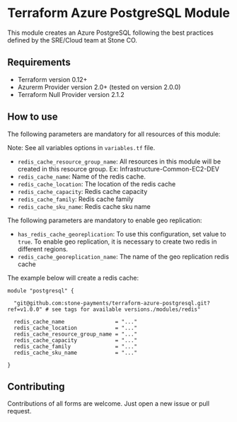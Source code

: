 # Terraform Azure PostgreSQL Module

This module creates an Azure PostgreSQL following the best practices defined by the SRE/Cloud team at Stone CO.

## Requirements

- Terraform version 0.12+
- Azurerm Provider version 2.0+ (tested on version 2.0.0)
- Terraform Null Provider version 2.1.2

## How to use

The following parameters are mandatory for all resources of this module:

Note: See all variables options in `variables.tf` file.

- ``redis_cache_resource_group_name``: All resources in this module will be created in this resource group. Ex: Infrastructure-Common-EC2-DEV
- ``redis_cache_name``: Name of the redis cache.
- ``redis_cache_location``: The location of the redis cache
- ``redis_cache_capacity``: Redis cache capacity
- ``redis_cache_family``: Redis cache family
- ``redis_cache_sku_name``: Redis cache sku name

The following parameters are mandatory to enable geo replication:

- ``has_redis_cache_georeplication``: To use this configuration, set value to `true`. To enable geo replication, it is necessary to create two redis in different regions.
- ``redis_cache_georeplication_name``: The name of the geo replication redis cache

The example below will create a redis cache:

```hcl
module "postgresql" {

  "git@github.com:stone-payments/terraform-azure-postgresql.git?ref=v1.0.0" # see tags for available versions./modules/redis"

  redis_cache_name                = "..."
  redis_cache_location            = "..."
  redis_cache_resource_group_name = "..."
  redis_cache_capacity            = "..."
  redis_cache_family              = "..."
  redis_cache_sku_name            = "..."

}
```

## Contributing

Contributions of all forms are welcome. Just open a new issue or pull request.